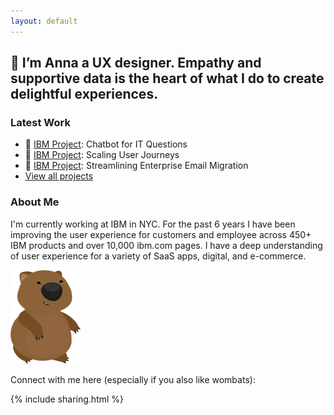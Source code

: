 ```yaml
---
layout: default
---
```


## 👋 I’m Anna a UX designer. Empathy and supportive data is the heart of what I do to create delightful experiences.

### Latest Work

- 🤖 [IBM Project](/projects/ibm-itsupport): Chatbot for IT Questions
- 📍 [IBM Project](/projects/ibm-userjourneys): Scaling User Journeys
- 📨 [IBM Project](/projects/ibm-mail): Streamlining Enterprise Email Migration
- [View all projects](/projects/allprojects)

### About Me

I'm currently working at IBM in NYC. For the past 6 years I have been improving the user experience for customers and employee across 450+ IBM products and over 10,000 ibm.com pages. I have a deep understanding of user experience for a variety of SaaS apps, digital, and e-commerce.


<div id="wombat">
<img src="/images/standalonewombat.png" height="150"/>
</div>

Connect with me here (especially if you also like wombats):

{% include sharing.html %}
